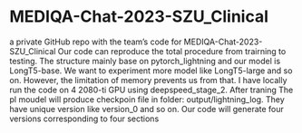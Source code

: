 # MEDIQA-Chat-2023-SZU_Clinical
a private GitHub repo with the team’s code for MEDIQA-Chat-2023-SZU_Clinical
Our code can reproduce the total procedure from trairning to testing. The structure mainly base on pytorch_lightning and our model is LongT5-base. We want to experiment more model like LongT5-large and so on. However, the limitation of memory prevents us from that. I have locally run the code on 4 2080-ti GPU using deepspeed_stage_2.
After traning The pl moudel will produce checkpoin file in folder: output/lightning_log. They have unique version like version_0 and so on. Our code will generate four versions corresponding to four sections



